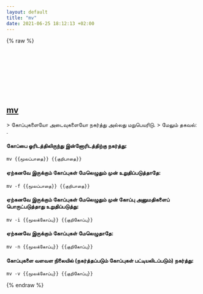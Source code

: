 ```yaml
---
layout: default
title: "mv"
date: 2021-06-25 18:12:13 +02:00
---
```

{% raw %}
<h2 id="mv">
  <a href="/ta/common/mv.html">mv</a> <a href="#mv"><svg class="icon">
    <use href="/assets/images/unicode_sprite.svg#link" />
  </svg></a>
</h2>
> கோப்புகளையோ அடைவுகளையோ நகர்த்து அல்லது மறுபெயரிடு.
> மேலும் தகவல்: <https://www.gnu.org/software/coreutils/mv>.

#### கோப்பை ஓரிடத்திலிருந்து இன்னோரிடத்திற்கு நகர்த்து:
```shell
mv {{மூலப்பாதை}} {{குறிபாதை}}
```
#### ஏற்கனவே இருக்கும் கோப்புகள் மேலெழுதும் முன் உறுதிப்படுத்தாதே:
```shell
mv -f {{மூலப்பாதை}} {{குறிபாதை}}
```
#### ஏற்கனவே இருக்கும் கோப்புகள் மேலெழுதும் முன் கோப்பு அனுமதிகளைப் பொருட்படுத்தாது உறுதிப்படுத்து:
```shell
mv -i {{மூலக்கோப்பு}} {{குறிகோப்பு}}
```
#### ஏற்கனவே இருக்கும் கோப்புகள் மேலெழுதாதே:
```shell
mv -n {{மூலக்கோப்பு}} {{குறிகோப்பு}}
```
#### கோப்புகளை வளவள நிலையில் (நகர்த்தப்படும் கோப்புகள் பட்டியலிடப்படும்) நகர்த்து:
```shell
mv -v {{மூலக்கோப்பு}} {{குறிகோப்பு}}
```
{% endraw %}